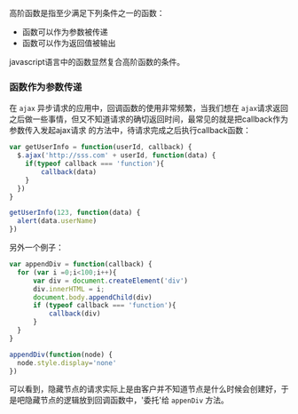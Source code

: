 高阶函数是指至少满足下列条件之一的函数：
- 函数可以作为参数被传递
- 函数可以作为返回值被输出

javascript语言中的函数显然复合高阶函数的条件。

### 函数作为参数传递
 
在 `ajax` 异步请求的应用中，回调函数的使用非常频繁，当我们想在 `ajax`请求返回之后做一些事情，但又不知道请求的确切返回时间，最常见的就是把callback作为参数传入发起ajax请求
的方法中，待请求完成之后执行callback函数：

```js
var getUserInfo = function(userId, callback) {
  $.ajax('http://sss.com' + userId, function(data) {
    if(typeof callback === 'function'){
        callback(data)
    }
  })
}

getUserInfo(123, function(data) {
  alert(data.userName)
})
```
另外一个例子：
```js
var appendDiv = function(callback) {
  for (var i =0;i<100;i++){
      var div = document.createElement('div')
      div.innerHTML = i;
      document.body.appendChild(div)
      if (typeof callback === 'function'){
          callback(div)
      } 
  } 
}

appendDiv(function(node) {
  node.style.display='none'
})
```
可以看到，隐藏节点的请求实际上是由客户并不知道节点是什么时候会创建好，于是吧隐藏节点的逻辑放到回调函数中，'委托'给 `appenDiv` 方法。

